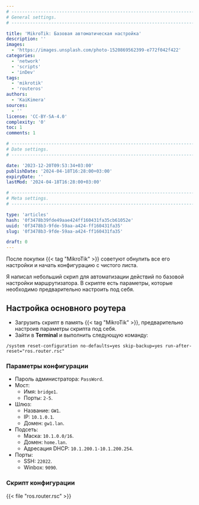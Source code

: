 ```yaml
---
# -------------------------------------------------------------------------------------------------------------------- #
# General settings.
# -------------------------------------------------------------------------------------------------------------------- #

title: 'MikroTik: Базовая автоматическая настройка'
description: ''
images:
  - 'https://images.unsplash.com/photo-1520869562399-e772f042f422'
categories:
  - 'network'
  - 'scripts'
  - 'inDev'
tags:
  - 'mikrotik'
  - 'routeros'
authors:
  - 'KaiKimera'
sources:
  - ''
license: 'CC-BY-SA-4.0'
complexity: '0'
toc: 1
comments: 1

# -------------------------------------------------------------------------------------------------------------------- #
# Date settings.
# -------------------------------------------------------------------------------------------------------------------- #

date: '2023-12-20T09:53:34+03:00'
publishDate: '2024-04-18T16:28:00+03:00'
expiryDate: ''
lastMod: '2024-04-18T16:28:00+03:00'

# -------------------------------------------------------------------------------------------------------------------- #
# Meta settings.
# -------------------------------------------------------------------------------------------------------------------- #

type: 'articles'
hash: '0f3478b39fde49aae424ff160431fa35cb61052e'
uuid: '0f3478b3-9fde-59aa-a424-ff160431fa35'
slug: '0f3478b3-9fde-59aa-a424-ff160431fa35'

draft: 0
---
```


После покупки {{< tag "MikroTik" >}} советуют обнулить все его настройки и начать конфигурацию с чистого листа.

<!--more-->

Я написал небольший скрип для автоматизации действий по базовой настройки маршрутизатора. В скрипте есть параметры, которые необходимо предварительно настроить под себя.

## Настройка основного роутера

- Загрузить скрипт в память {{< tag "MikroTik" >}}, предварительно настроив параметры скрипта под себя.
- Зайти в **Terminal** и выполнить следующую команду:

```routeros
/system reset-configuration no-defaults=yes skip-backup=yes run-after-reset="ros.router.rsc"
```

### Параметры конфигурации

- Пароль администратора: `PassWord`.
- Мост:
  - Имя: `bridge1`.
  - Порты: `2-5`.
- Шлюз:
  - Название: `GW1`.
  - IP: `10.1.0.1`.
  - Домен: `gw1.lan`.
- Подсеть:
  - Маска: `10.1.0.0/16`.
  - Домен: `home.lan`.
  - Адресация DHCP: `10.1.200.1-10.1.200.254`.
- Порты:
  - SSH: `22022`.
  - Winbox: `9090`.

### Скрипт конфигурации

{{< file "ros.router.rsc" >}}
